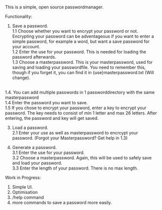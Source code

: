 This is a simple, open source passwordmanager.

Functionality: 
1. Save a password. <br />
	1.1 Choose whether you want to encrypt your password or not. Encrypting your password can be adventageous if you want to enter a simple password, for example a word, but want 	a save password for your account. <br />
	1.2 Enter the use for your password. This is needed for loading the password afterwards. <br />
	1.3 Choose a masterpassword. This is your masterpassword, used for saving and loading your passwordfile. You need to remember this, though if you forget it, you can find it 	in {use}masterpassword.txt (Will change).
<br />
	1.4. You can add multiple passwords in 1 passworddirectory with the same masterpassword
    <br />
	1.4 Enter the password you want to save. <br />
	1.5 If you chose to encrypt your password, enter a key to encrypt your password. The key needs to consist of min 1 letter and max 26 letters. After entering, the password and 	key will get saved. <br />

3. Load a password. <br />
	2.1  Enter your use as well as masterpassword to encrcypt your password. (Forgot your Masterpassword? Get help in 1.3) <br />

4. Generate a password. <br />
	3.1 Enter the use for your password. <br />
	3.2 Choose a masterpassword. Again, this will be used to safely save and load your password. <br />
	3.3 Enter the length of your password. There is no max length. <br />

Work in Progress:
1. Simple UI.
2. Optimisation
3. /help command
4. more commands to save a password more easily.
